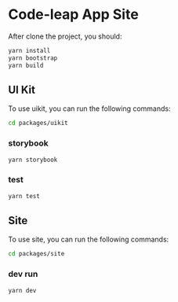 # Code-leap App Site

After clone the project, you should:

```sh
yarn install
yarn bootstrap
yarn build
```

## UI Kit

To use uikit, you can run the following commands:

```sh
cd packages/uikit
```

### storybook

```sh
yarn storybook
```

### test

```sh
yarn test
```

## Site

To use site, you can run the following commands:

```sh
cd packages/site
```

### dev run

```sh
yarn dev
```
